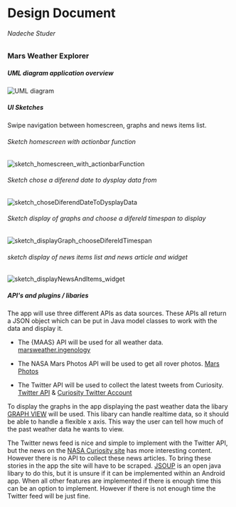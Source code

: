 # Design Document

###### Nadeche Studer

### Mars Weather Explorer

##### UML diagram application overview
![UML diagram](doc/Mars_Weather_Explorer_UML.png)

##### UI Sketches
Swipe navigation between homescreen, graphs and news items list.
###### Sketch homescreen with actionbar function
![sketch_homescreen_with_actionbarFunction](doc/sketch_homescreen_with_actionbarFunction.jpg)

###### Sketch chose a diferend date to dysplay data from
![sketch_choseDiferendDateToDysplayData](doc/sketch_choseDiferendDateToDysplayData.jpg)

###### Sketch display of graphs and choose a difereld timespan to display
![sketch_displayGraph_chooseDifereldTimespan](doc/sketch_displayGraph_chooseDifereldTimespan.jpg)

###### sketch display of news items list and news article and widget
![sketch_displayNewsAndItems_widget](doc/sketch_displayNewsAndItems_widget.jpg)

##### API's and plugins / libaries

The app will use three different APIs as data sources. These APIs all return a JSON object which can be put in Java model classes to work with the data and display it.

- The {MAAS} API will be used for all weather data. [marsweather.ingenology](http://marsweather.ingenology.com/)

- The NASA Mars Photos API will be used to get all rover photos. [Mars Photos](https://api.nasa.gov/api.html#MarsPhotos)

- The Twitter API will be used to collect the latest tweets from Curiosity. [Twitter API](https://dev.twitter.com/rest/public) & [Curiosity Twitter Account](https://twitter.com/marscuriosity)



To display the graphs in the app displaying the past weather data the libary [GRAPH VIEW](http://www.android-graphview.org/) will be used. This libary can handle realtime data, so it should be able to handle a flexible x axis. This way the user can tell how much of the past weather data he wants to view.



The Twitter news feed is nice and simple to implement with the Twitter API, but the news on the [NASA Curiosity site](http://mars.nasa.gov/msl/mission/mars-rover-curiosity-mission-updates/) has more interesting content. However there is no API to collect these news articles. To bring these stories in the app the site will have to be scraped. [JSOUP](https://jsoup.org/) is an open java libary to do this, but it is unsure if it can be implemented within an Android app. When all other features are implemented if there is enough time this can be an option to implement. However if there is not enough time the Twitter feed will be just fine.